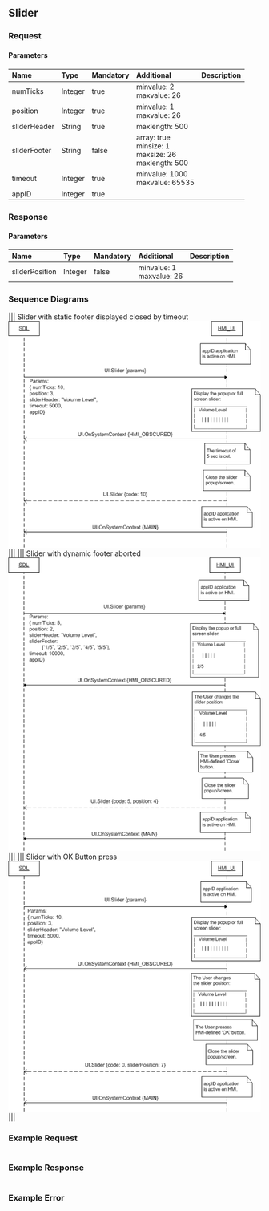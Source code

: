 ## Slider


### Request

#### Parameters

|Name|Type|Mandatory|Additional|Description|
|:---|:---|:--------|:---------|:----------|
|numTicks|Integer|true|minvalue: 2<br>maxvalue: 26||
|position|Integer|true|minvalue: 1<br>maxvalue: 26||
|sliderHeader|String|true|maxlength: 500||
|sliderFooter|String|false|array: true<br>minsize: 1<br>maxsize: 26<br>maxlength: 500||
|timeout|Integer|true|minvalue: 1000<br>maxvalue: 65535||
|appID|Integer|true|||

### Response

#### Parameters

|Name|Type|Mandatory|Additional|Description|
|:---|:---|:--------|:---------|:----------|
|sliderPosition|Integer|false|minvalue: 1<br>maxvalue: 26||

### Sequence Diagrams
|||
Slider with static footer displayed closed by timeout
![Slider](./assets/SliderTimeout.png)
|||
|||
Slider with dynamic footer aborted
![Slider](./assets/SliderAbort.png)
|||
|||
Slider with OK Button press
![Slider](./assets/SliderOK.png)
|||

### Example Request

```json

```
### Example Response

```json

```

### Example Error

```json

```
